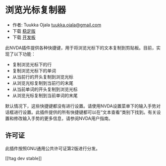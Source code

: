 # 浏览光标复制器 #

* 作者: Tuukka Ojala <tuukka.ojala@gmail.com>
* 下载 [稳定版][1]
* 下载 [开发板][2]

此NVDA插件提供各种快捷键，用于将浏览光标下的文本复制到剪贴板。目前，实现了以下功能：

* 复制浏览光标下的行
* 复制浏览光标下的单词
* 从当前行的开头复制到浏览光标
* 从浏览光标复制到当前行的末尾
* 从当前单词的开头复制到浏览光标
* 从浏览光标复制到当前单词的末尾

默认情况下，这些快捷键都没有进行设置。请使用NVDA设置菜单下的输入手势对话框进行设置。此插件提供的所有快捷键都可以在“文本查看”类别下找到。有关设置和修改输入手势的更多信息，请参阅NVDA用户指南。

## 许可证

此插件按照GNU通用公共许可证第2版进行分发。

[[!tag dev stable]]

[1]: https://addons.nvda-project.org/files/get.php?file=rccp

[2]: https://addons.nvda-project.org/files/get.php?file=rccp-dev
